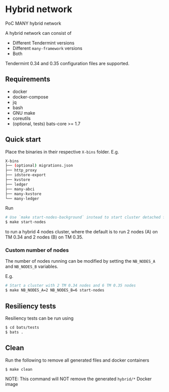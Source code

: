 # Hybrid network

PoC MANY hybrid network

A hybrid network can consist of

- Different Tendermint versions
- Different `many-framework` versions
- Both

Tendermint 0.34 and 0.35 configuration files are supported.

## Requirements

- docker
- docker-compose
- jq
- bash
- GNU make
- coreutils
- (optional, tests) bats-core >= 1.7

## Quick start

Place the binaries in their respective `X-bins` folder. E.g.

```bash
X-bins
├── (optional) migrations.json
├── http_proxy
├── idstore-export
├── kvstore
├── ledger
├── many-abci
├── many-kvstore
└── many-ledger
```

Run

```bash
# Use `make start-nodes-background` instead to start cluster detached from the terminal
$ make start-nodes
```

to run a hybrid 4 nodes cluster, where the default is to run 2 nodes (A) on TM 0.34 and 2 nodes (B) on TM 0.35.

### Custom number of nodes

The number of nodes running can be modified by setting the `NB_NODES_A` and `NB_NODES_B` variables.

E.g.
```bash
# Start a cluster with 2 TM 0.34 nodes and 6 TM 0.35 nodes
$ make NB_NODES_A=2 NB_NODES_B=6 start-nodes
```

## Resiliency tests

Resiliency tests can be run using

```bash
$ cd bats/tests
$ bats .
```

## Clean

Run the following to remove all generated files and docker containers

```bash
$ make clean
```

NOTE: This command will NOT remove the generated `hybrid/*` Docker image
